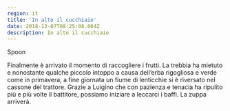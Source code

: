 ```yaml
---
region: it
title: 'In alto il cucchiaio'
date: 2018-12-07T08:25:08.064Z
description: In alto il cucchiaio
---
```


Spoon

Finalmente è arrivato il momento di raccogliere i frutti. La trebbia ha mietuto e nonostante qualche piccolo intoppo a causa dell’erba rigogliosa e verde come in primavera, a fine giornata un fiume di lenticchie si è riversato nel cassone del trattore. Grazie a Luigino che con pazienza e tenacia ha ripulito più e più volte il battitore, possiamo iniziare a leccarci i baffi. La zuppa arriverà.
